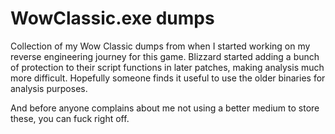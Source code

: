 # WowClassic.exe dumps

Collection of my Wow Classic dumps from when I started working on my reverse engineering journey for this game. Blizzard started adding a bunch of protection to their
script functions in later patches, making analysis much more difficult. Hopefully someone finds it useful to use the older binaries for analysis purposes.

And before anyone complains about me not using a better medium to store these, you can fuck right off.
